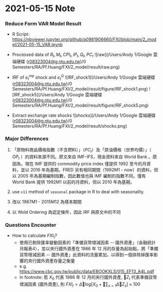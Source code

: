 # 2021-05-15 Note

### Reduce Form VAR Model Result

* R Script:
  https://nbviewer.jupyter.org/github/a0981906660/FXI/blob/main/2_model/2021-05-15_VAR.ipynb

* Processed data of $R_t, M_t, CPI_t, IP_t, Q_t, PC_t$
  ![raw](/Users/Andy 1/Google 雲端硬碟 (r08323004@g.ntu.edu.tw)/0 Semesters/RA/Pf.Huang/FXI/2_model/result/raw.png)
* IRF of $e_t^{mp}$ shock and $e_t^Q$
  ![IRF_shock1](/Users/Andy 1/Google 雲端硬碟 (r08323004@g.ntu.edu.tw)/0 Semesters/RA/Pf.Huang/FXI/2_model/result/figure/IRF_shock1.png)
  ![IRF_shock5](/Users/Andy 1/Google 雲端硬碟 (r08323004@g.ntu.edu.tw)/0 Semesters/RA/Pf.Huang/FXI/2_model/result/figure/IRF_shock5.png)
* Extract exchange rate shocks
  ![shocks](/Users/Andy 1/Google 雲端硬碟 (r08323004@g.ntu.edu.tw)/0 Semesters/RA/Pf.Huang/FXI/2_model/result/shocks.png)

### Major Differences

1. 「原物料商品價格指數（不含燃料）」（$PC_t$）及「原油價格（世界均價）」（ $OP_t$ ）的資料來源不同。原文來自 IMF-IFS，現金資料來自 World Bank 。原因為，現在 IMF 提供的 commodity price index 僅提供 1992 至今的月資料，並以 2016 年為基期。FRED 另有相同期間（1992M1 - now）的資料，但以 2005 年為基期編制指數，因此數值也與 IMF 編制的指數不同。僅有 World Bank 提供 1992M1 以前的月資料，但以 2010 年為基期。

2. use `x11` method of `seasonal` package in R to deal with seasonality.
3. 改以 1987M1 - 2015M12 為樣本期間
4. 以 Wold Ordering 為認定條件，因此 IRF 與原文中的不同



### Questions Encounter

* How to calculate $FXI_t$?
  * 使用已剔除匯率變動因素的「準備貨幣增減因素 -- 國外資產」（金融統計月報表4），並以央行國外資產在 1986 年 12 月的存量為起始點，將「準備貨幣增減因素 -- 國外資產」此資料的流量累加，以得到一個排除掉匯率影響的央行國外資產存量之衡量
  * e.g.
    https://www.cbc.gov.tw/public/data/EBOOKXLS/015_EF13_A4L.pdf
  * In footnote: 若 $X_0$ 代表 1986 年 12 月的央行國外資產, $􏰭Z_t$ 代表準備貨幣增減因素 (國外資產), 則 $FXI_t = \Delta 􏰭log[X_0 + 􏰲\sum_{s=1} \Delta􏰭 Z_s]\times 100$



